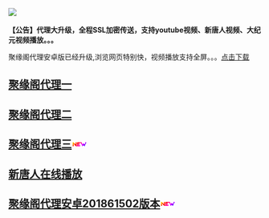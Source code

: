 ![](https://raw.githubusercontent.com/hao369/a/master/j.jpg)

**【公告】代理大升级，全程SSL加密传送，支持youtube视频、新唐人视频、大纪元视频播放。。。**

聚缘阁代理安卓版已经升级,浏览网页特别快，视频播放支持全屏。。。[点击下载](https://github.com/dtw9/9/raw/master/201861502.apk)


##  [聚缘阁代理一]( https://jyg-2.github.io/jyg/)

##  [聚缘阁代理二]( https://dtw9.github.io/jyg/)

##  [聚缘阁代理三]( https://haojyg1.github.io/a/)![](https://raw.githubusercontent.com/jyg-1/jyg/master/new.gif)



##  [新唐人在线播放](https://xtr-tv1.github.io/tv/xtr.html)

##  [聚缘阁代理安卓201861502版本](https://github.com/dtw9/9/raw/master/201861502.apk)![](https://raw.githubusercontent.com/jyg-1/jyg/master/new.gif)



